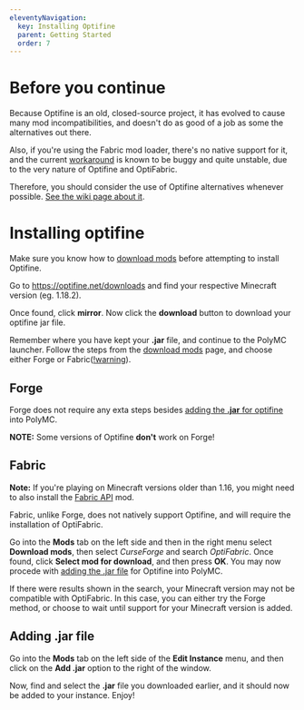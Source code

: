 ```yaml
---
eleventyNavigation:
  key: Installing Optifine
  parent: Getting Started
  order: 7
---
```

# Before you continue

Because Optifine is an old, closed-source project, it has evolved to cause many mod incompatibilities, and doesn't do as good of a job as some the alternatives out there. 

Also, if you're using the Fabric mod loader, there's no native support for it, and the current [workaround](#fabric) is known to be buggy and quite unstable, due to the very nature of Optifine and OptiFabric. 

Therefore, you should consider the use of Optifine alternatives whenever possible. [See the wiki page about it](../install-of-alternatives).

# Installing optifine
Make sure you know how to [download mods](../download-mods) before attempting to install Optifine.

Go to https://optifine.net/downloads and find your respective Minecraft version (eg. 1.18.2).

Once found, click **mirror**. Now click the **download** button to download your optifine jar file.

Remember where you have kept your **.jar** file, and continue to the PolyMC launcher. Follow the steps from the [download mods](../download-mods) page, and choose either Forge or Fabric([!warning](#fabric)).

## Forge
Forge does not require any exta steps besides [adding the **.jar** for optifine](#adding-.jar-file) into PolyMC. 

**NOTE:** Some versions of Optifine **don't** work on Forge!

## Fabric 
**Note:** If you're playing on Minecraft versions older than 1.16, you might need to also install the [Fabric API](../download-mods/#fabric) mod.

Fabric, unlike Forge, does not natively support Optifine, and will require the installation of OptiFabric. 

Go into the **Mods** tab on the left side and then in the right menu select **Download mods**, then select *CurseForge* and search *OptiFabric*. Once found, click **Select mod for download**, and then press **OK**. You may now procede with [adding the .jar file](#adding-.jar-file) for Optifine into PolyMC. 

If there were results shown in the search, your Minecraft version may not be compatible with OptiFabric. In this case, you can either try the Forge method, or choose to wait until support for your Minecraft version is added.

## Adding .jar file
Go into the **Mods** tab on the left side of the **Edit Instance** menu, and then click on the **Add .jar** option to the right of the window. 

Now, find and select the **.jar** file you downloaded earlier, and it should now be added to your instance. Enjoy!

